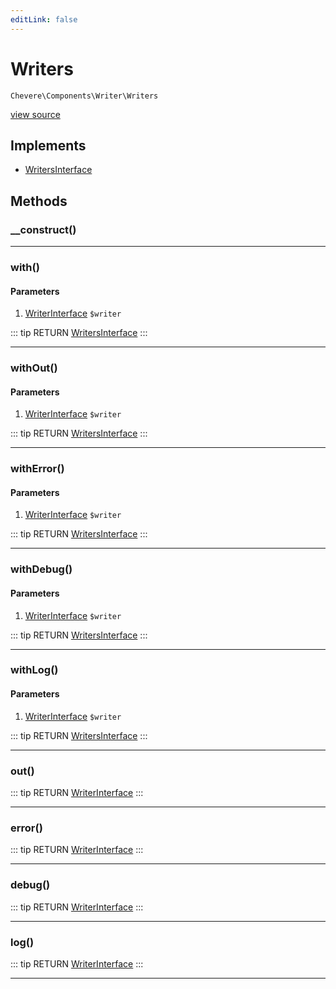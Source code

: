 ```yaml
---
editLink: false
---
```


# Writers

`Chevere\Components\Writer\Writers`

[view source](https://github.com/chevere/chevere/blob/master/Writer/Writers.php)

## Implements

- [WritersInterface](../../Interfaces/Writer/WritersInterface.md)

## Methods

### __construct()

---

### with()

#### Parameters

1. [WriterInterface](../../Interfaces/Writer/WriterInterface.md) `$writer`

::: tip RETURN
[WritersInterface](../../Interfaces/Writer/WritersInterface.md)
:::

---

### withOut()

#### Parameters

1. [WriterInterface](../../Interfaces/Writer/WriterInterface.md) `$writer`

::: tip RETURN
[WritersInterface](../../Interfaces/Writer/WritersInterface.md)
:::

---

### withError()

#### Parameters

1. [WriterInterface](../../Interfaces/Writer/WriterInterface.md) `$writer`

::: tip RETURN
[WritersInterface](../../Interfaces/Writer/WritersInterface.md)
:::

---

### withDebug()

#### Parameters

1. [WriterInterface](../../Interfaces/Writer/WriterInterface.md) `$writer`

::: tip RETURN
[WritersInterface](../../Interfaces/Writer/WritersInterface.md)
:::

---

### withLog()

#### Parameters

1. [WriterInterface](../../Interfaces/Writer/WriterInterface.md) `$writer`

::: tip RETURN
[WritersInterface](../../Interfaces/Writer/WritersInterface.md)
:::

---

### out()

::: tip RETURN
[WriterInterface](../../Interfaces/Writer/WriterInterface.md)
:::

---

### error()

::: tip RETURN
[WriterInterface](../../Interfaces/Writer/WriterInterface.md)
:::

---

### debug()

::: tip RETURN
[WriterInterface](../../Interfaces/Writer/WriterInterface.md)
:::

---

### log()

::: tip RETURN
[WriterInterface](../../Interfaces/Writer/WriterInterface.md)
:::

---

